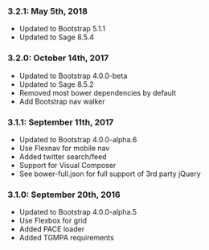 ### 3.2.1: May 5th, 2018
* Updated to Bootstrap 5.1.1
* Updated to Sage 8.5.4

### 3.2.0: October 14th, 2017
* Updated to Bootstrap 4.0.0-beta
* Updated to Sage 8.5.2
* Removed most bower dependencies by default
* Add Bootstrap nav walker

### 3.1.1: September 11th, 2017
* Updated to Bootstrap 4.0.0-alpha.6
* Use Flexnav for mobile nav
* Added twitter search/feed
* Support for Visual Composer
* See bower-full.json for full support of 3rd party jQuery

### 3.1.0: September 20th, 2016
* Updated to Bootstrap 4.0.0-alpha.5
* Use Flexbox for grid
* Added PACE loader
* Added TGMPA requirements
